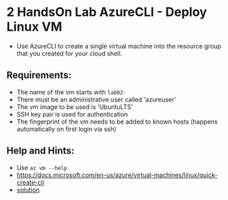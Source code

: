 # 2 HandsOn Lab AzureCLI - Deploy Linux VM

- Use AzureCLI to create a single virtual machine into the resource group that you created for your cloud shell.

## Requirements:

- The name of the vm starts with `lab02-`
- There must be an administrative user called 'azureuser'
- The vm image to be used is 'UbuntuLTS'
- SSH key pair is used for authentication
- The fingerprint of the vm needs to be added to known hosts (happens automatically on first login via ssh)


## Help and Hints:

- Use `az vm --help` 
- https://docs.microsoft.com/en-us/azure/virtual-machines/linux/quick-create-cli
- [solution](solution.sh)